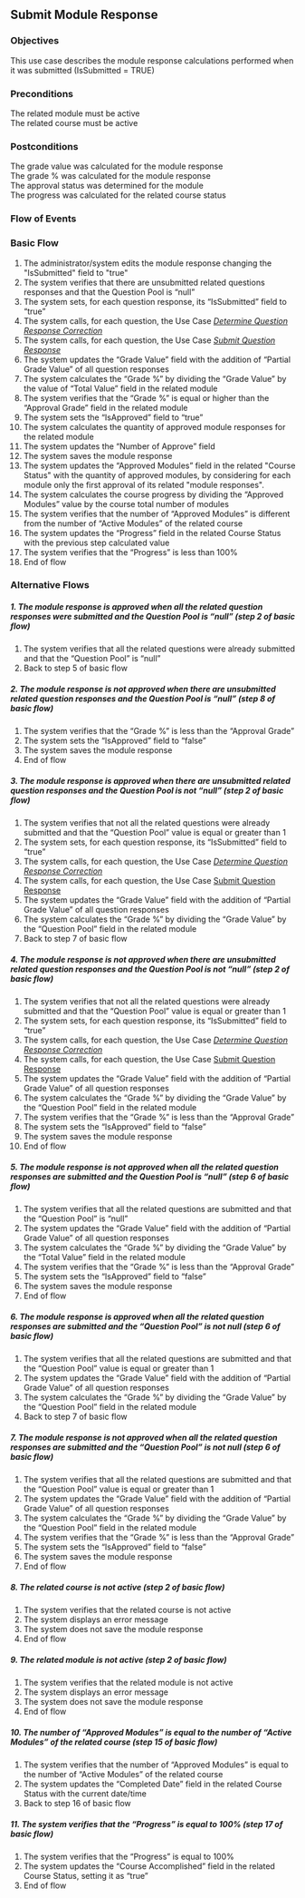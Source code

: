 ## Submit Module Response
 
### Objectives
This use case describes the module response calculations performed when it was submitted (IsSubmitted = TRUE)
 
### Preconditions
The related module must be active  
The related course must be active  
 
### Postconditions
The grade value was calculated for the module response  
The grade % was calculated for the module response  
The approval status was determined for the module  
The progress was calculated for the related course status 
 
### Flow of Events
 
### Basic Flow
   1. The administrator/system edits the module response changing the "IsSubmitted" field to "true"
   2. The system verifies that there are unsubmitted related questions responses and that the Question Pool is “null”
   3. The system sets, for each question response, its “IsSubmitted” field to “true”
   4. The system calls, for each question, the Use Case [*Determine Question Response Correction*](https://github.com/FieloIncentiveAutomation/fieloelr/blob/feature/elrbackend/doc/UC-ELR-0011-Determine%20Question%20Response%20Correction.md)
   5. The system calls, for each question, the Use Case [*Submit Question Response*](https://github.com/FieloIncentiveAutomation/fieloelr/blob/feature/elrbackend/doc/UC-ELR-0012-Submit%20Question%20Response.md)
   6. The system updates the “Grade Value” field with the addition of “Partial Grade Value” of all question responses
   7. The system calculates the “Grade %” by dividing the “Grade Value” by the value of “Total Value” field in the related module
   8. The system verifies that the “Grade %” is equal or higher than the “Approval Grade” field in the related module
   9. The system sets the “IsApproved” field to “true”
   10. The system calculates the quantity of approved module responses for the related module
   11. The system updates the “Number of Approve” field
   12. The system saves the module response
   13. The system updates the “Approved Modules” field in the related "Course Status" with the quantity of approved modules, by considering for each module only the first approval of its related "module responses".
   14. The system calculates the course progress by dividing the “Approved Modules” value by the course total number of modules
   15. The system verifies that the number of “Approved Modules” is different from the number of “Active Modules” of the related course
   16. The system updates the “Progress” field in the related Course Status with the previous step calculated value
   17. The system verifies that the “Progress” is less than 100%
   18. End of flow
 
### Alternative Flows
 
##### 1. The module response is approved when all the related question responses were submitted and the Question Pool is “null” (step 2 of basic flow)
   1. The system verifies that all the related questions were already submitted and that the “Question Pool” is “null”
   2. Back to step 5 of basic flow

##### 2. The module response is not approved when there are unsubmitted related question responses and the Question Pool is “null” (step 8 of basic flow)
   1. The system verifies that the “Grade %” is less than the “Approval Grade”
   2. The system sets the “IsApproved” field to “false”
   3. The system saves the module response
   4. End of flow
   
##### 3. The module response is approved when there are unsubmitted related question responses and the Question Pool is not “null” (step 2 of basic flow)
   1. The system verifies that not all the related questions were already submitted and that the “Question Pool” value is equal or greater than 1
   2. The system sets, for each question response, its “IsSubmitted” field to “true”
   3. The system calls, for each question, the Use Case [*Determine Question Response Correction*](https://github.com/FieloIncentiveAutomation/fieloelr/blob/feature/elrbackend/doc/UC-ELR-0011-Determine%20Question%20Response%20Correction.md)
   4. The system calls, for each question, the Use Case [Submit Question Response](https://github.com/FieloIncentiveAutomation/fieloelr/blob/feature/elrbackend/doc/UC-ELR-0012-Submit%20Question%20Response.md)
   5. The system updates the “Grade Value” field with the addition of “Partial Grade Value” of all question responses
   6. The system calculates the “Grade %” by dividing the “Grade Value” by the “Question Pool” field in the related module
   7. Back to step 7 of basic flow
   
##### 4. The module response is not approved when there are unsubmitted related question responses and the Question Pool is not “null” (step 2 of basic flow)
   1. The system verifies that not all the related questions were already submitted and that the “Question Pool” value is equal or greater than 1
   2. The system sets, for each question response, its “IsSubmitted” field to “true”
   3. The system calls, for each question, the Use Case [*Determine Question Response Correction*](https://github.com/FieloIncentiveAutomation/fieloelr/blob/feature/elrbackend/doc/UC-ELR-0011-Determine%20Question%20Response%20Correction.md)
   4. The system calls, for each question, the Use Case [Submit Question Response](https://github.com/FieloIncentiveAutomation/fieloelr/blob/feature/elrbackend/doc/UC-ELR-0012-Submit%20Question%20Response.md)
   5. The system updates the “Grade Value” field with the addition of “Partial Grade Value” of all question responses
   6. The system calculates the “Grade %” by dividing the “Grade Value” by the “Question Pool” field in the related module
   7. The system verifies that the “Grade %” is less than the “Approval Grade”
   8. The system sets the “IsApproved” field to “false”
   9. The system saves the module response
   10. End of flow   
      
##### 5. The module response is not approved when all the related question responses are submitted and the Question Pool is “null” (step 6 of basic flow)
   1. The system verifies that all the related questions are submitted and that the “Question Pool” is “null”
   2. The system updates the “Grade Value” field with the addition of “Partial Grade Value” of all question responses
   3. The system calculates the “Grade %” by dividing the “Grade Value” by the “Total Value” field in the related module
   4. The system verifies that the “Grade %” is less than the “Approval Grade”
   5. The system sets the “IsApproved” field to “false”
   6. The system saves the module response
   7. End of flow
 
##### 6. The module response is approved when all the related question responses are submitted and the “Question Pool” is not null (step 6 of basic flow)
   1. The system verifies that all the related questions are submitted and that the “Question Pool” value is equal or greater than 1
   2. The system updates the “Grade Value” field with the addition of “Partial Grade Value” of all question responses
   3. The system calculates the “Grade %” by dividing the “Grade Value” by the “Question Pool” field in the related module
   4. Back to step 7 of basic flow
   
##### 7. The module response is not approved when all the related question responses are submitted and the “Question Pool” is not null (step 6 of basic flow)
   1. The system verifies that all the related questions are submitted and that the “Question Pool” value is equal or greater than 1
   2. The system updates the “Grade Value” field with the addition of “Partial Grade Value” of all question responses
   3. The system calculates the “Grade %” by dividing the “Grade Value” by the “Question Pool” field in the related module
   4. The system verifies that the “Grade %” is less than the “Approval Grade”
   5. The system sets the “IsApproved” field to “false”
   6. The system saves the module response
   7. End of flow

##### 8. The related course is not active (step 2 of basic flow)
   1. The system verifies that the related course is not active
   2. The system displays an error message
   3. The system does not save the module response
   4. End of flow
   
##### 9. The related module is not active (step 2 of basic flow)
   1. The system verifies that the related module is not active
   2. The system displays an error message
   3. The system does not save the module response
   4. End of flow   

 ##### 10. The number of “Approved Modules” is equal to the number of “Active Modules” of the related course (step 15 of basic flow)
   1. The system verifies that the number of “Approved Modules” is equal to the number of “Active Modules” of the related course
   2. The system updates the “Completed Date” field in the related Course Status with the current date/time
   3. Back to step 16 of basic flow

 ##### 11. The system verifies that the “Progress” is equal to 100% (step 17 of basic flow)
   1. The system verifies that the “Progress” is equal to 100%
   2. The system updates the “Course Accomplished” field in the related Course Status, setting it as “true”
   3. End of flow
